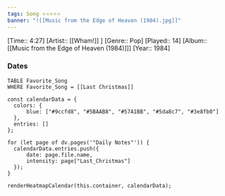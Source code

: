 ```yaml
---
tags: Song ⭐⭐⭐⭐⭐ 
banner: "![[Music from the Edge of Heaven (1984).jpg]]"
---
```

[Time:: 4:27]
[Artist:: [[Wham!]] ]
[Genre:: Pop]
[Played:: 14]
[Album:: [[Music from the Edge of Heaven (1984)]]]
[Year:: 1984]
### Dates
````dataview
TABLE Favorite_Song
WHERE Favorite_Song = [[Last Christmas]]
````

  ```dataviewjs
const calendarData = { 
	colors: { 
		blue: ["#9ccfd8", "#5BAAB8", "#57A1BB", "#5da8c7", "#3e8fb0"] 
	}, 
	entries: [] 
}; 

for (let page of dv.pages('"Daily Notes"')) { 
	calendarData.entries.push({ 
		date: page.file.name, 
		intensity: page["Last_Christmas"]
	}); 
} 

renderHeatmapCalendar(this.container, calendarData);
```
